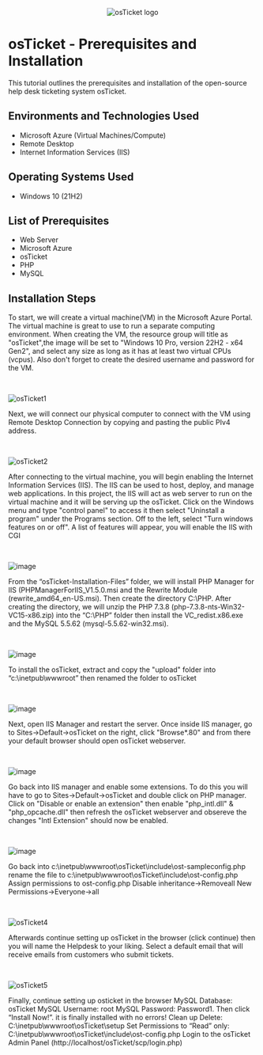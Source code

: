 
<p align="center">
<img src="https://i.imgur.com/Clzj7Xs.png" alt="osTicket logo"/>
</p>

<h1>osTicket - Prerequisites and Installation</h1>
This tutorial outlines the prerequisites and installation of the open-source help desk ticketing system osTicket.<br />



<h2>Environments and Technologies Used</h2>

- Microsoft Azure (Virtual Machines/Compute)
- Remote Desktop
- Internet Information Services (IIS)

<h2>Operating Systems Used </h2>

- Windows 10</b> (21H2)

<h2>List of Prerequisites</h2>

- Web Server
- Microsoft Azure
- osTicket
- PHP
- MySQL

<h2>Installation Steps</h2>

<p>
To start, we will create a virtual machine(VM) in the Microsoft Azure Portal. The virtual machine is great to use to run a separate computing environment. When creating the VM, the resource group will title as "osTicket",the image will be set to "Windows 10 Pro, version 22H2 - x64 Gen2", and select any size as long as it has at least two virtual CPUs (vcpus). Also don't forget to create the desired username and password for the VM.
</p>
<br />

![osTicket1](https://github.com/user-attachments/assets/f08cc012-ea1b-433f-a163-47735140312c)


<p>
Next, we will connect our physical computer to connect with the VM using Remote Desktop Connection by copying and pasting the public PIv4 address.
</p>
<br />

![osTicket2](https://github.com/user-attachments/assets/9a40e320-9440-4a66-98b7-893889c68875)



<p>
After connecting to the virtual machine, you will begin enabling the Internet Information Services (IIS). The IIS can be used to host, deploy, and manage web applications. In this project, the IIS will act as web server to run on the virtual machine and it will be serving up the osTicket. Click on the Windows menu and type "control panel" to access it then select "Uninstall a program" under the Programs section. Off to the left, select "Turn windows features on or off". A list of features will appear, you will enable the IIS with CGI
</p>
<br />

![image](https://github.com/user-attachments/assets/2378df14-d711-4ec4-bfb2-ace2f053ab70)



<p>
From the “osTicket-Installation-Files” folder, we will install PHP Manager for IIS (PHPManagerForIIS_V1.5.0.msi and the Rewrite Module (rewrite_amd64_en-US.msi). Then create the directory C:\PHP. After creating the directory, we will unzip the PHP 7.3.8 (php-7.3.8-nts-Win32-VC15-x86.zip) into the “C:\PHP” folder then install the VC_redist.x86.exe and the MySQL 5.5.62 (mysql-5.5.62-win32.msi).   
</p>
<br /> 

![image](https://github.com/user-attachments/assets/693b975f-3b29-46ff-89b0-4abd71a3e67b) 



<p>
To install the osTicket, extract and copy the "upload" folder into  “c:\inetpub\wwwroot” then renamed the folder to osTicket
</p> 
<br /> 

![image](https://github.com/user-attachments/assets/e62aafbf-094b-48cf-83bb-89db3ed7b659) 



<p>
 Next, open IIS Manager and restart the server. Once inside IIS manager, go to Sites->Default->osTicket on the right, click "Browse*.80" and from there your default browser should open osTicket webserver.  
</p> 
<br /> 

![image](https://github.com/user-attachments/assets/629df2b0-8f72-4e47-8db7-e59d35922400) 



<p>
Go back into IIS manager and enable some extensions. To do this you will have to go to Sites->Default->osTicket and double click on PHP manager. Click on "Disable or enable an extension" then enable "php_intl.dll" & "php_opcache.dll" then refresh the osTicket webserver and obsereve the changes "Intl Extension" should now be enabled. 
</p> 
<br /> 

![image](https://github.com/user-attachments/assets/c739e267-8109-4ec5-83c4-a26d951cac12) 



<p>
Go back into c:\inetpub\wwwroot\osTicket\include\ost-sampleconfig.php rename the file to c:\inetpub\wwwroot\osTicket\include\ost-config.php Assign permissions to ost-config.php Disable inheritance->Removeall New Permissions->Everyone->all
</p> 
<br /> 

![osTicket4](https://github.com/user-attachments/assets/441cd9a4-bf41-48b1-bd4e-70cb75294838) 



<p>
Afterwards continue setting up osTicket in the browser (click continue) then you will name the Helpdesk to your liking. Select a default email that will receive emails from customers who submit tickets.
</p> 
<br /> 

![osTicket5](https://github.com/user-attachments/assets/18733e94-a506-40ce-aa8f-a5c12e6deb52) 




<p>
Finally, continue setting up osticket in the browser MySQL Database: osTicket MySQL Username: root MySQL Password: Password1. Then click “Install Now!”. it is finally installed with no errors! Clean up Delete: C:\inetpub\wwwroot\osTicket\setup Set Permissions to “Read” only: C:\inetpub\wwwroot\osTicket\include\ost-config.php Login to the osTicket Admin Panel (http://localhost/osTicket/scp/login.php)
</p>

